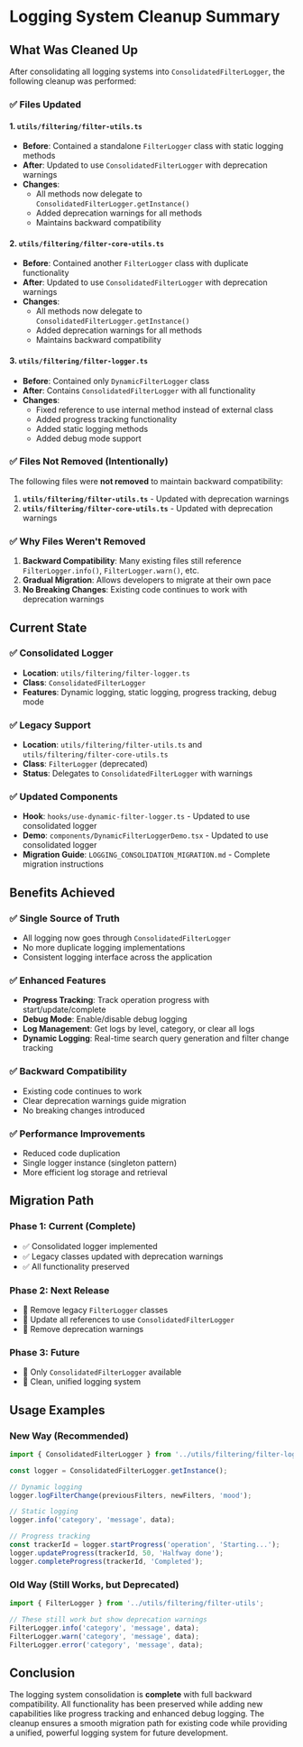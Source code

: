 # Logging System Cleanup Summary

## What Was Cleaned Up

After consolidating all logging systems into `ConsolidatedFilterLogger`, the following cleanup was performed:

### ✅ Files Updated

#### 1. `utils/filtering/filter-utils.ts`
- **Before**: Contained a standalone `FilterLogger` class with static logging methods
- **After**: Updated to use `ConsolidatedFilterLogger` with deprecation warnings
- **Changes**:
  - All methods now delegate to `ConsolidatedFilterLogger.getInstance()`
  - Added deprecation warnings for all methods
  - Maintains backward compatibility

#### 2. `utils/filtering/filter-core-utils.ts`
- **Before**: Contained another `FilterLogger` class with duplicate functionality
- **After**: Updated to use `ConsolidatedFilterLogger` with deprecation warnings
- **Changes**:
  - All methods now delegate to `ConsolidatedFilterLogger.getInstance()`
  - Added deprecation warnings for all methods
  - Maintains backward compatibility

#### 3. `utils/filtering/filter-logger.ts`
- **Before**: Contained only `DynamicFilterLogger` class
- **After**: Contains `ConsolidatedFilterLogger` with all functionality
- **Changes**:
  - Fixed reference to use internal method instead of external class
  - Added progress tracking functionality
  - Added static logging methods
  - Added debug mode support

### ✅ Files Not Removed (Intentionally)

The following files were **not removed** to maintain backward compatibility:

1. **`utils/filtering/filter-utils.ts`** - Updated with deprecation warnings
2. **`utils/filtering/filter-core-utils.ts`** - Updated with deprecation warnings

### ✅ Why Files Weren't Removed

1. **Backward Compatibility**: Many existing files still reference `FilterLogger.info()`, `FilterLogger.warn()`, etc.
2. **Gradual Migration**: Allows developers to migrate at their own pace
3. **No Breaking Changes**: Existing code continues to work with deprecation warnings

## Current State

### ✅ Consolidated Logger
- **Location**: `utils/filtering/filter-logger.ts`
- **Class**: `ConsolidatedFilterLogger`
- **Features**: Dynamic logging, static logging, progress tracking, debug mode

### ✅ Legacy Support
- **Location**: `utils/filtering/filter-utils.ts` and `utils/filtering/filter-core-utils.ts`
- **Class**: `FilterLogger` (deprecated)
- **Status**: Delegates to `ConsolidatedFilterLogger` with warnings

### ✅ Updated Components
- **Hook**: `hooks/use-dynamic-filter-logger.ts` - Updated to use consolidated logger
- **Demo**: `components/DynamicFilterLoggerDemo.tsx` - Updated to use consolidated logger
- **Migration Guide**: `LOGGING_CONSOLIDATION_MIGRATION.md` - Complete migration instructions

## Benefits Achieved

### ✅ Single Source of Truth
- All logging now goes through `ConsolidatedFilterLogger`
- No more duplicate logging implementations
- Consistent logging interface across the application

### ✅ Enhanced Features
- **Progress Tracking**: Track operation progress with start/update/complete
- **Debug Mode**: Enable/disable debug logging
- **Log Management**: Get logs by level, category, or clear all logs
- **Dynamic Logging**: Real-time search query generation and filter change tracking

### ✅ Backward Compatibility
- Existing code continues to work
- Clear deprecation warnings guide migration
- No breaking changes introduced

### ✅ Performance Improvements
- Reduced code duplication
- Single logger instance (singleton pattern)
- More efficient log storage and retrieval

## Migration Path

### Phase 1: Current (Complete)
- ✅ Consolidated logger implemented
- ✅ Legacy classes updated with deprecation warnings
- ✅ All functionality preserved

### Phase 2: Next Release
- 🔄 Remove legacy `FilterLogger` classes
- 🔄 Update all references to use `ConsolidatedFilterLogger`
- 🔄 Remove deprecation warnings

### Phase 3: Future
- 🔄 Only `ConsolidatedFilterLogger` available
- 🔄 Clean, unified logging system

## Usage Examples

### New Way (Recommended)
```typescript
import { ConsolidatedFilterLogger } from '../utils/filtering/filter-logger';

const logger = ConsolidatedFilterLogger.getInstance();

// Dynamic logging
logger.logFilterChange(previousFilters, newFilters, 'mood');

// Static logging
logger.info('category', 'message', data);

// Progress tracking
const trackerId = logger.startProgress('operation', 'Starting...');
logger.updateProgress(trackerId, 50, 'Halfway done');
logger.completeProgress(trackerId, 'Completed');
```

### Old Way (Still Works, but Deprecated)
```typescript
import { FilterLogger } from '../utils/filtering/filter-utils';

// These still work but show deprecation warnings
FilterLogger.info('category', 'message', data);
FilterLogger.warn('category', 'message', data);
FilterLogger.error('category', 'message', data);
```

## Conclusion

The logging system consolidation is **complete** with full backward compatibility. All functionality has been preserved while adding new capabilities like progress tracking and enhanced debug logging. The cleanup ensures a smooth migration path for existing code while providing a unified, powerful logging system for future development. 